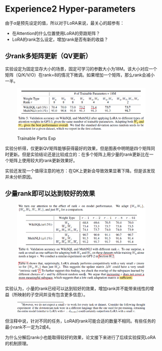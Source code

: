 # Experience2 Hyper-parameters

由于$\alpha$是预先设定的值，所以对于LoRA来说，最关心的超参有：

* 在Attention的什么位置使用LoRA的旁路矩阵？
* LoRA的rank怎么设定，增加rank是否有新的收益？

## 少rank多矩阵更新（QV更新）

实验设定为固定显存大小的场景，固定可学习的参数大小为18M。该大小对应一个矩阵（Q/K/V/O）在rank=8的情况下微调。如果增加一个矩阵，那么rank会减小一半。

<figure><img src="../../.gitbook/assets/Image_20240119172639.png" alt=""><figcaption><p>Trainable Parts Exp</p></figcaption></figure>

实验分析得，仅更新QV矩阵能够获得最好的效果，但是图表中明明是四个矩阵同时更新。但是实验结论还是比较成立的：在多个矩阵上用少量的rank更新比在一个矩阵上使用较大的rank更新效果好。

实验还发现一个值得注意的地方：在QK上更新会导致效果显著下降。但是该发现并未分析原因。

## 少量rank即可以达到较好的效果

<figure><img src="../../.gitbook/assets/Image_20240119173104.png" alt=""><figcaption></figcaption></figure>

实验认为，小量的rank已经可以达到较好的效果，增加rank并不能带来线性的增益（所映射的子空间并没有包含更多信息）。

<figure><img src="../../.gitbook/assets/Image_20240122102720.png" alt=""><figcaption></figcaption></figure>

但注释中说，针对不同的任务，LoRA的rank可能合适的数量不相同。有些任务的最小rank不一定为2或4。

为什么分解后rank小也能取得较好的效果，论文接下来进行了后续实验探究LoRA的机制原理。
